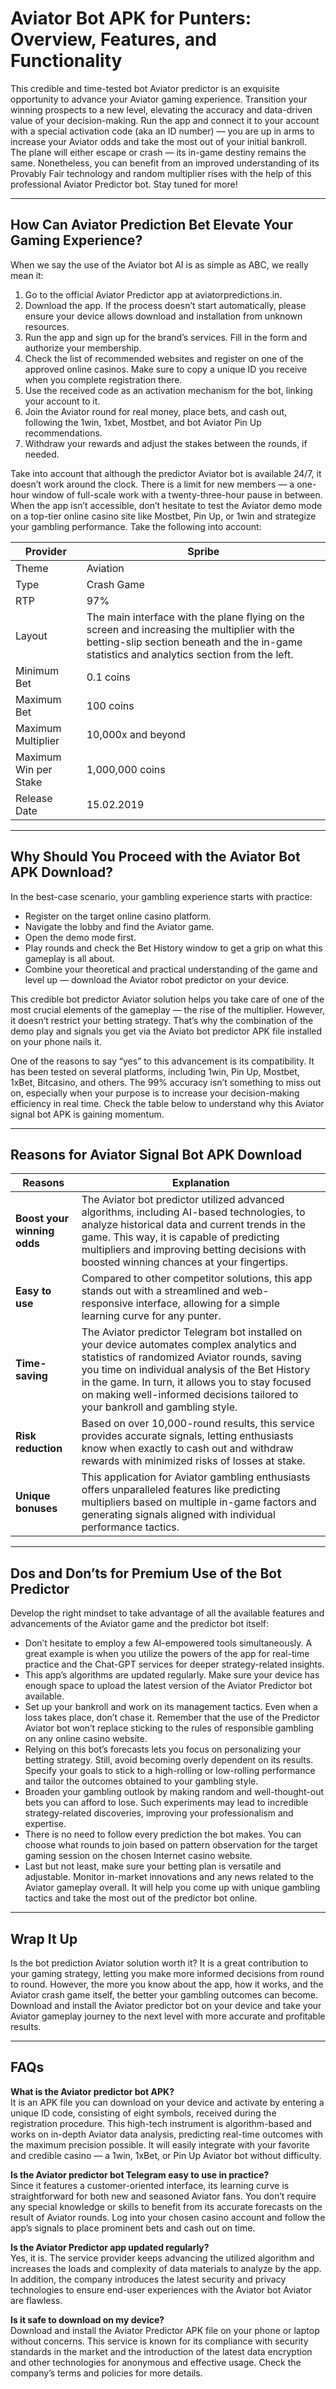 # Aviator Bot APK for Punters: Overview, Features, and Functionality

This credible and time-tested bot Aviator predictor is an exquisite opportunity to advance your Aviator gaming experience. Transition your winning prospects to a new level, elevating the accuracy and data-driven value of your decision-making. Run the app and connect it to your account with a special activation code (aka an ID number) — you are up in arms to increase your Aviator odds and take the most out of your initial bankroll.  
The plane will either escape or crash — its in-game destiny remains the same. Nonetheless, you can benefit from an improved understanding of its Provably Fair technology and random multiplier rises with the help of this professional Aviator Predictor bot. Stay tuned for more!

---

## How Can Aviator Prediction Bet Elevate Your Gaming Experience?

When we say the use of the Aviator bot AI is as simple as ABC, we really mean it:

1. Go to the official Aviator Predictor app at aviatorpredictions.in.  
2. Download the app. If the process doesn’t start automatically, please ensure your device allows download and installation from unknown resources.  
3. Run the app and sign up for the brand’s services. Fill in the form and authorize your membership.  
4. Check the list of recommended websites and register on one of the approved online casinos. Make sure to copy a unique ID you receive when you complete registration there.  
5. Use the received code as an activation mechanism for the bot, linking your account to it.  
6. Join the Aviator round for real money, place bets, and cash out, following the 1win, 1xbet, Mostbet, and bot Aviator Pin Up recommendations.  
7. Withdraw your rewards and adjust the stakes between the rounds, if needed.  

Take into account that although the predictor Aviator bot is available 24/7, it doesn’t work around the clock. There is a limit for new members — a one-hour window of full-scale work with a twenty-three-hour pause in between. When the app isn’t accessible, don’t hesitate to test the Aviator demo mode on a top-tier online casino site like Mostbet, Pin Up, or 1win and strategize your gambling performance. Take the following into account:

| Provider | Spribe |
|----------|--------|
| Theme | Aviation |
| Type | Crash Game |
| RTP | 97% |
| Layout | The main interface with the plane flying on the screen and increasing the multiplier with the betting-slip section beneath and the in-game statistics and analytics section from the left. |
| Minimum Bet | 0.1 coins |
| Maximum Bet | 100 coins |
| Maximum Multiplier | 10,000x and beyond |
| Maximum Win per Stake | 1,000,000 coins |
| Release Date | 15.02.2019 |

---

## Why Should You Proceed with the Aviator Bot APK Download?

In the best-case scenario, your gambling experience starts with practice:

- Register on the target online casino platform.  
- Navigate the lobby and find the Aviator game.  
- Open the demo mode first.  
- Play rounds and check the Bet History window to get a grip on what this gameplay is all about.  
- Combine your theoretical and practical understanding of the game and level up — download the Aviator robot predictor on your device.  

This credible bot predictor Aviator solution helps you take care of one of the most crucial elements of the gameplay — the rise of the multiplier. However, it doesn’t restrict your betting strategy. That’s why the combination of the demo play and signals you get via the Aviato bot predictor APK file installed on your phone nails it.  

One of the reasons to say “yes” to this advancement is its compatibility. It has been tested on several platforms, including 1win, Pin Up, Mostbet, 1xBet, Bitcasino, and others. The 99% accuracy isn’t something to miss out on, especially when your purpose is to increase your decision-making efficiency in real time. Check the table below to understand why this Aviator signal bot APK is gaining momentum.

---

## Reasons for Aviator Signal Bot APK Download

| Reasons | Explanation |
|---------|-------------|
| **Boost your winning odds** | The Aviator bot predictor utilized advanced algorithms, including AI-based technologies, to analyze historical data and current trends in the game. This way, it is capable of predicting multipliers and improving betting decisions with boosted winning chances at your fingertips. |
| **Easy to use** | Compared to other competitor solutions, this app stands out with a streamlined and web-responsive interface, allowing for a simple learning curve for any punter. |
| **Time-saving** | The Aviator predictor Telegram bot installed on your device automates complex analytics and statistics of randomized Aviator rounds, saving you time on individual analysis of the Bet History in the game. In turn, it allows you to stay focused on making well-informed decisions tailored to your bankroll and gambling style. |
| **Risk reduction** | Based on over 10,000-round results, this service provides accurate signals, letting enthusiasts know when exactly to cash out and withdraw rewards with minimized risks of losses at stake. |
| **Unique bonuses** | This application for Aviator gambling enthusiasts offers unparalleled features like predicting multipliers based on multiple in-game factors and generating signals aligned with individual performance tactics. |

---

## Dos and Don’ts for Premium Use of the Bot Predictor

Develop the right mindset to take advantage of all the available features and advancements of the Aviator game and the predictor bot itself:

- Don’t hesitate to employ a few AI-empowered tools simultaneously. A great example is when you utilize the powers of the app for real-time practice and the Chat-GPT services for deeper strategy-related insights.  
- This app’s algorithms are updated regularly. Make sure your device has enough space to upload the latest version of the Aviator Predictor bot available.  
- Set up your bankroll and work on its management tactics. Even when a loss takes place, don’t chase it. Remember that the use of the Predictor Aviator bot won’t replace sticking to the rules of responsible gambling on any online casino website.  
- Relying on this bot’s forecasts lets you focus on personalizing your betting strategy. Still, avoid becoming overly dependent on its results. Specify your goals to stick to a high-rolling or low-rolling performance and tailor the outcomes obtained to your gambling style.  
- Broaden your gambling outlook by making random and well-thought-out bets you can afford to lose. Such experiments may lead to incredible strategy-related discoveries, improving your professionalism and expertise.  
- There is no need to follow every prediction the bot makes. You can choose what rounds to join based on pattern observation for the target gaming session on the chosen Internet casino website.  
- Last but not least, make sure your betting plan is versatile and adjustable. Monitor in-market innovations and any news related to the Aviator gameplay overall. It will help you come up with unique gambling tactics and take the most out of the predictor bot online.  

---

## Wrap It Up

Is the bot prediction Aviator solution worth it? It is a great contribution to your gaming strategy, letting you make more informed decisions from round to round. However, the more you know about the app, how it works, and the Aviator crash game itself, the better your gambling outcomes can become. Download and install the Aviator predictor bot on your device and take your Aviator gameplay journey to the next level with more accurate and profitable results.

---

## FAQs

**What is the Aviator predictor bot APK?**  
It is an APK file you can download on your device and activate by entering a unique ID code, consisting of eight symbols, received during the registration procedure. This high-tech instrument is algorithm-based and works on in-depth Aviator data analysis, predicting real-time outcomes with the maximum precision possible. It will easily integrate with your favorite and credible casino — a 1win, 1xBet, or Pin Up Aviator bot without difficulty.  

**Is the Aviator predictor bot Telegram easy to use in practice?**  
Since it features a customer-oriented interface, its learning curve is straightforward for both new and seasoned Aviator fans. You don’t require any special knowledge or skills to benefit from its accurate forecasts on the result of Aviator rounds. Log into your chosen casino account and follow the app’s signals to place prominent bets and cash out on time.  

**Is the Aviator Predictor app updated regularly?**  
Yes, it is. The service provider keeps advancing the utilized algorithm and increases the loads and complexity of data materials to analyze by the app. In addition, the company introduces the latest security and privacy technologies to ensure end-user experiences with the Aviator bot Aviator are flawless.  

**Is it safe to download on my device?**  
Download and install the Aviator Predictor APK file on your phone or laptop without concerns. This service is known for its compliance with security standards in the market and the introduction of the latest data encryption and other technologies for anonymous and effective usage. Check the company’s terms and policies for more details.
